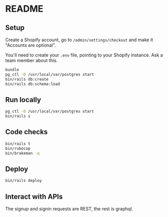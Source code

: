 # README

## Setup

Create a Shopify account, go to `/admin/settings/checkout` and make it "Accounts are optional".

You'll need to create your `.env` file, pointing to your Shopify instance. Ask a team member about this.

```sh
bundle
pg_ctl -D /usr/local/var/postgres start
bin/rails db:create
bin/rails db:schema:load
```

## Run locally

```sh
pg_ctl -D /usr/local/var/postgres start
bin/rails s
```

## Code checks

```sh
bin/rails t
bin/rubocop
bin/brakeman -q
```

## Deploy

```sh
bin/rails deploy
```

## Interact with APIs

The signup and signin requests are REST, the rest is graphql.
